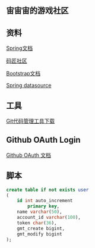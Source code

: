 ## 宙宙宙的游戏社区

## 资料

[Spring文档](https://spring.io/guides)

[码匠社区](http://www.mawen.co)

[Bootstrap文档](https://v3.bootcss.com/)

[Spring datasource](https://docs.spring.io/spring-boot/docs/2.0.0.RC1/reference/htmlsingle/#boot-features-configure-datasource)

## 工具
[Git代码管理工具下载](https://git-scm.com/downloads)

## Github OAuth Login
[Github OAuth 文档](https://developer.github.com/apps/building-oauth-apps/creating-an-oauth-app/)

## 脚本
```sql
create table if not exists user
(
	id int auto_increment
		primary key,
	name varchar(50),
	account_id varchar(100),
	token char(36),
	gmt_create bigint,
	gmt_modify bigint
);
```